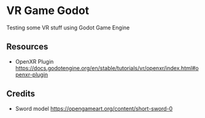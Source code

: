 # VR Game Godot
Testing some VR stuff using Godot Game Engine

## Resources
* OpenXR Plugin https://docs.godotengine.org/en/stable/tutorials/vr/openxr/index.html#openxr-plugin

## Credits
* Sword model https://opengameart.org/content/short-sword-0